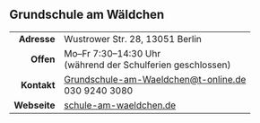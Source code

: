 ## Grundschule am Wäldchen

|||
-:|-
**Adresse** |      Wustrower Str. 28, 13051 Berlin
**Offen** |        Mo–Fr 7:30–14:30 Uhr<br>(während der Schulferien geschlossen)
**Kontakt** |      [Grundschule-am-Waeldchen@t-online.de](mailto:Grundschule-am-Waeldchen@t-online.de)<br>030 9240 3080
**Webseite** |      <a target="_blank" href="https://schule-am-waeldchen.de">schule-am-waeldchen.de</a>

<div id="gmap"></div>
<script>window.onload = showMap()</script>
